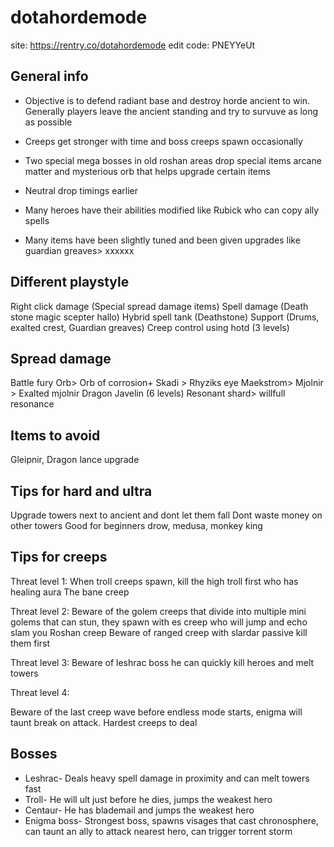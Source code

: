 # dotahordemode
site: https://rentry.co/dotahordemode
edit code: PNEYYeUt

## General info
- Objective is to defend radiant base and destroy horde ancient to win. Generally players leave the  ancient standing and try to survuve as long as possible

- Creeps get stronger with time and boss creeps spawn occasionally
- Two special mega bosses in old roshan areas drop special items arcane matter and mysterious orb that helps upgrade certain items
- Neutral drop timings earlier
- Many heroes have their abilities modified like Rubick who can copy ally spells
- Many items have been slightly tuned and been given upgrades like guardian greaves> xxxxxx

## Different playstyle
Right click damage (Special spread damage items)
Spell damage (Death stone magic scepter hallo)
Hybrid spell tank (Deathstone)
Support (Drums, exalted crest, Guardian greaves)
Creep control using hotd (3 levels)

## Spread damage
Battle fury
Orb> Orb of corrosion+ Skadi > Rhyziks eye
Maekstrom> Mjolnir > Exalted mjolnir
Dragon Javelin (6 levels)
Resonant shard> willfull resonance

## Items to avoid
Gleipnir, Dragon lance upgrade

## Tips for hard and ultra
Upgrade towers next to ancient and dont let them fall
Dont waste money on other towers
Good for beginners drow, medusa, monkey king

## Tips for creeps
Threat level 1: 
When troll creeps spawn, kill the high troll first who has healing aura
The bane creep

Threat level 2:
Beware of the golem creeps that divide into multiple mini golems that can stun, they spawn with es creep who will jump and echo slam you
Roshan creep Beware of ranged creep with slardar passive kill them first

Threat level 3:
Beware of leshrac boss he can quickly kill heroes and melt towers 

Threat level 4:

Beware of the last creep wave before endless mode starts, enigma will taunt break on attack. Hardest creeps to deal

## Bosses
- Leshrac- Deals heavy spell damage in proximity and can melt towers fast
- Troll- He will ult just before he dies, jumps the weakest hero
- Centaur- He has blademail and jumps the weakest hero
- Enigma boss- Strongest boss, spawns visages that cast chronosphere, can taunt an ally to attack nearest hero, can trigger torrent storm



